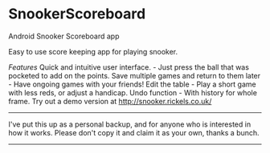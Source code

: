 SnookerScoreboard
=================

Android Snooker Scoreboard app

Easy to use score keeping app for playing snooker.

*Features*
Quick and intuitive user interface. - Just press the ball that was pocketed to add on the points.
Save multiple games and return to them later - Have ongoing games with your friends!
Edit the table - Play a short game with less reds, or adjust a handicap.
Undo function - With history for whole frame.
Try out a demo version at http://snooker.rickels.co.uk/

************
I've put this up as a personal backup, and for anyone who is interested in how it works. 
Please don't copy it and claim it as your own, thanks a bunch.
************
